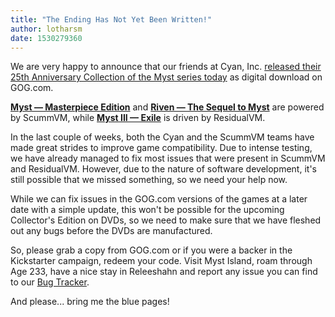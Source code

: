 ```yaml
---
title: "The Ending Has Not Yet Been Written!"
author: lotharsm
date: 1530279360
---
```


We are very happy to announce that our friends at Cyan, Inc. [released their 25th Anniversary Collection of the Myst series today](https://www.gog.com/news/release_myst_iii_exile_myst_iv_revelation?pp=22d200f8670dbdb3e253a90eee5098477c95c23d) as digital download on GOG.com.

**[Myst — Masterpiece Edition](https://www.gog.com/game/myst_masterpiece_edition?pp=22d200f8670dbdb3e253a90eee5098477c95c23d)** and **[Riven — The Sequel to Myst](https://www.gog.com/game/riven_the_sequel_to_myst?pp=22d200f8670dbdb3e253a90eee5098477c95c23d)** are powered by ScummVM, while **[Myst III — Exile](https://www.gog.com/game/myst_3_exile?pp=22d200f8670dbdb3e253a90eee5098477c95c23d)** is driven by ResidualVM.

In the last couple of weeks, both the Cyan and the ScummVM teams have made great strides to improve game compatibility. Due to intense testing, we have already managed to fix most issues that were present in ScummVM and ResidualVM. However, due to the nature of software development, it's still possible that we missed something, so we need your help now.

While we can fix issues in the GOG.com versions of the games at a later date with a simple update, this won't be possible for the upcoming Collector's Edition on DVDs, so we need to make sure that we have fleshed out any bugs before the DVDs are manufactured.

So, please grab a copy from GOG.com or if you were a backer in the Kickstarter campaign, redeem your code. Visit Myst Island, roam through Age 233, have a nice stay in Releeshahn and report any issue you can find to our [Bug Tracker](http://bugs.scummvm.org/).

And please... bring me the blue pages!
